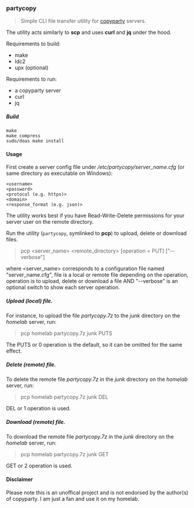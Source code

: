 ### partycopy
> Simple CLI file transfer utility for [copyparty](https://github.com/9001/copyparty) servers.

The utility acts similarly to **scp** and uses **curl** and **jq** under the hood.

Requirements to build:
* make
* ldc2
* upx (optional)

Requirements to run:
* a copyparty server
* curl
* jq

##### Build
```
make
make compress
sudo/doas make install
```

#### Usage

First create a server config file under */etc/partycopy/server_name.cfg* (or same directory as executable on Windows):

```properties
<username>
<password>
<protocol (e.g. https)>
<domain>
<response_format (e.g. json)>
```

The utility works best if you have Read-Write-Delete permissions for your server user on the remote directory.

Run the utility (`partycopy`, symlinked to **pcp**) to upload, delete or download files.

> pcp <server_name> <file> <remote_directory> [operation = PUT] ["--verbose"]

where <server_name> corresponds to a configuration file named "server_name.cfg", file is a local or remote file depending on the operation, operation is to upload, delete or download a file AND "--verbose" is an optional switch to show each server operation.

##### Upload (local) file.

For instance, to upload the file *partycopy.7z* to the *junk* directory on the *homelab* server, run:

> pcp homelab partycopy.7z junk PUTS

The PUTS or 0 operation is the default, so it can be omitted for the same effect.

##### Delete (remote) file.

To delete the remote file *partycopy.7z* in the *junk* directory on the *homelab* server, run:

> pcp homelab partycopy.7z junk DEL

DEL or 1 operation is used.

##### Download (remote) file.

To download the remote file *partycopy.7z* in the *junk* directory on the *homelab* server, run:

> pcp homelab partycopy.7z junk GET

GET or 2 operation is used.

#### Disclaimer
Please note this is an unoffical project and is not endorsed by the author(s) of copyparty. I am just a fan and use it on my homelab.

